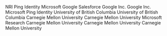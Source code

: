 
<reference anchor="OpenID" target="http://openid.net/specs/openid-connect-core-1_0.html">
  <front>
    <title>OpenID Connect Core 1.0 incorporating errata set 1</title>
    <author initials="N." surname="Sakimura" fullname="Nat Sakimura">
      <organization>NRI</organization>
    </author>
    <author initials="J." surname="Bradley" fullname="John Bradley">
      <organization>Ping Identity</organization>
    </author>
    <author initials="M." surname="Jones" fullname="Mike Jones">
      <organization>Microsoft</organization>
    </author>
    <author initials="B." surname="de Medeiros" fullname="Breno de Medeiros">
      <organization>Google</organization>
    </author>
    <author initials="C." surname="Mortimore" fullname="Chuck Mortimore">
      <organization>Salesforce</organization>
    </author>
   <date day="8" month="Nov" year="2014"/>
  </front>
</reference>

<reference anchor="owasp" target="https://www.owasp.org/">
  <front>
    <title>Open Web Application Security Project Home Page</title>
    <author></author>
    <date />
  </front>
</reference>

<reference anchor="fb_fragments" target="https://developers.facebook.com/blog/post/552/">
  <front>
    <title>Facebook Developer Blog</title>
    <author></author>
    <date />
  </front>
</reference>

<reference anchor="owasp_csrf" target="https://www.owasp.org/index.php/Cross-Site_Request_Forgery_(CSRF)_Prevention_Cheat_Sheet">
  <front>
    <title>Cross-Site Request Forgery (CSRF) Prevention Cheat Sheet</title>
    <author></author>
    <date />
  </front>
</reference>

<reference anchor="webappsec-referrer-policy" target="https://w3c.github.io/webappsec-referrer-policy">
  <front>
    <title>Referrer Policy</title>
    <author initials="J." surname="Eisinger">
      <organization>Google Inc.</organization>
    </author>
    <author initials="E." surname="Stark">
      <organization>Google Inc.</organization>
    </author>
    <date day="20" month="April" year="2017"/>
  </front>
</reference>

<reference anchor="oauth-v2-form-post-response-mode" target="http://openid.net/specs/oauth-v2-form-post-response-mode-1_0.html">
  <front>
    <title>OAuth 2.0 Form Post Response Mode</title>
    <author initials="M." surname="Jones" fullname="Mike Jones">
      <organization>Microsoft</organization>
    </author>
    <author initials="B." surname="Campbell" fullname="Brian Campbell">
      <organization>Ping Identity</organization>
    </author>
    <date day="27" month="April" year="2015"/>
  </front>
</reference>       


<reference anchor="oauth_security_ubc" target="http://passwordresearch.com/papers/paper267.html">
  <front>
    <title>The Devil is in the (Implementation) Details: An Empirical Analysis of OAuth SSO Systems</title>
    <author  initials="S.-T." surname="Sun" fullname="San-Tsai Sun">
      <organization abbrev="UBC">University of British Columbia</organization>
    </author>
    <author  initials="K." surname="Beznosov" fullname="Konstantin Beznosov">
      <organization abbrev="UBC">University of British Columbia</organization>
    </author>
    <date month="October" year="2012"/>
  </front>
  <format target="http://passwordresearch.com/papers/paper267.html" type="HTML" />
</reference> 

<reference anchor="oauth_security_cmu">
  <front>
    <title>OAuth Demystified for Mobile Application Developers</title>
    <author  initials="E." surname="Chen" fullname="Eric Chen">
      <organization abbrev="CMU">Carnegie Mellon University</organization>
    </author>
    <author initials="Y." surname="Pei" fullname="Yutong Pei">
      <organization abbrev="CMU">Carnegie Mellon University</organization>
    </author>
     <author initials="S." surname="Chen" fullname="Shuo Chen">
      <organization abbrev="MR">Microsoft Research</organization>
    </author>
    <author initials="Y." surname="Tian" fullname="Yuan Tian">
      <organization abbrev="CMU">Carnegie Mellon University</organization>
    </author>          
    <author initials="R." surname="Kotcher" fullname="Robert Kotcher">
      <organization abbrev="CMU">Carnegie Mellon University</organization>
    </author>
    <author initials="P." surname="Tague" fullname="Patrick Tague">
      <organization abbrev="CMU">Carnegie Mellon University</organization>
    </author>
    <date month="November" year="2014"/>
  </front>
  <format target="http://css.csail.mit.edu/6.858/2012/readings/oauth-sso.pdf" type="pdf" />
</reference>

<reference anchor="arXiv.1601.01229"
   target="http://arxiv.org/abs/1601.01229/">
<front>
  <title>A Comprehensive Formal Security Analysis of OAuth 2.0</title>
  <author fullname="Daniel Fett" surname="Fett" initials="D."><organization/></author>
  <author fullname="Ralf Küsters" surname="Küsters" initials="R."><organization/></author>
  <author fullname="Guido Schmitz" surname="Schmitz" initials="G."><organization/></author>
  <date day="6" month="January" year="2016"/>
</front>
<seriesInfo name="arXiv" value="1601.01229"/>
</reference>

<reference anchor="arXiv.1704.08539"
     target="http://arxiv.org/abs/1704.08539/">
<front>
  <title>The Web SSO Standard OpenID Connect: In-Depth Formal Security Analysis and Security Guidelines</title>
  <author fullname="Daniel Fett" surname="Fett" initials="D."><organization/></author>
  <author fullname="Ralf Küsters" surname="Küsters" initials="R."><organization/></author>
  <author fullname="Guido Schmitz" surname="Schmitz" initials="G."><organization/></author>
  <date day="27" month="April" year="2017"/>
</front>
<seriesInfo name="arXiv" value="1704.08539"/>
</reference>

<reference anchor="arXiv.1901.11520"
   target="http://arxiv.org/abs/1901.11520/">
<front>
  <title>An Extensive Formal Security Analysis of the OpenID Financial-grade API</title>
  <author fullname="Daniel Fett" surname="Fett" initials="D."><organization/></author>
  <author fullname="Pedram Hosseyni" surname="Hosseyni" initials="P."><organization/></author>
  <author fullname="Ralf Küsters" surname="Küsters" initials="R."><organization/></author>
  <date day="31" month="January" year="2019"/>
</front>
<seriesInfo name="arXiv" value="1901.11520"/>
</reference>

<reference anchor="arXiv.1508.04324v2"
     target="http://arxiv.org/abs/1508.04324v2/">
 <front>
  <title>On the security of modern Single Sign-On Protocols: Second-Order Vulnerabilities in OpenID Connect</title>
  <author fullname="Vladislav Mladenov" surname="Mladenov" initials="V."><organization/></author>
  <author fullname="Christian Mainka" surname="Mainka" initials="C."><organization/></author>
  <author fullname="Jörg Schwenk" surname="Schwenk" initials="J."><organization/></author>
  <date day="7" month="January" year="2016"/>
</front>
<seriesInfo name="arXiv" value="1508.04324v2"/>
</reference>

<reference anchor="oauth_security_jcs_14">
  <front>
    <title>Discovering concrete attacks on website authorization by formal analysis</title>
    <author fullname="Chetan Bansal" surname="Bansal" initials="C."><organization/></author>
    <author fullname="Karthikeyan Bhargavan" surname="Bhargavan" initials="K."><organization/></author>
    <author fullname="Antoine Delignat-Lavaud" surname="Delignat-Lavaud" initials="A."><organization/></author>
    <author fullname="Sergio Maffeis" surname="Maffeis" initials="S."><organization/></author>
    <date day="23" month="April" year="2014"/>
  </front>
  <format target="https://www.doc.ic.ac.uk/~maffeis/papers/jcs14.pdf" type="pdf" />
</reference>

<reference anchor="bug.chromium" target="https://bugs.chromium.org/p/chromium/issues/detail?id=168213/">
<front>
<title>Referer header includes URL fragment when opening link using New Tab</title>
<author></author>
<date />
</front>
</reference>
